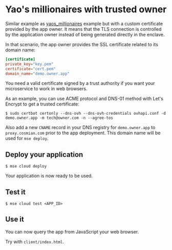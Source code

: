# Yao's millionaires with trusted owner

Similar example as [yaos_millionaires](../yaos_millionaires/README.md) example but with a custom certificate provided by the app owner.
It means that the TLS connection is controlled by the application owner instead of being generated directly in the enclave.

In that scenario, the app owner provides the SSL certificate related to its domain name:

```toml
[certificate]
private_key="key.pem"
certificate="cert.pem"
domain_name="demo.owner.app"
```

You need a valid certificate signed by a trust authority if you want your microservice to work in web browsers.

As an example, you can use ACME protocol and DNS-01 method with Let's Encrypt to get a trusted certificate:

```console
$ sudo certbot certonly --dns-ovh --dns-ovh-credentials ovhapi.conf -d demo.owner.app -m tech@owner.com -n --agree-tos
```

Also add a new `CNAME` record in your DNS registry for `demo.owner.app` to `proxy.cosmian.com` prior to the app deployment.
This domain name will be used for `mse deploy`.

## Deploy your application

```console
$ mse cloud deploy
```

Your application is now ready to be used.

## Test it

```console
$ mse cloud test <APP_ID>
```

## Use it

You can now query the app from JavaScript your web browser.

Try with `client/index.html`.
